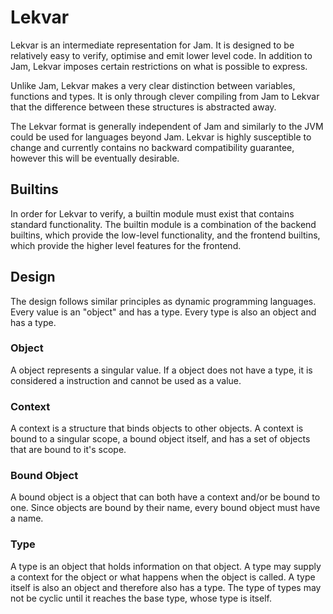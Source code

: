 # Lekvar

Lekvar is an intermediate representation for Jam. It is designed to be
relatively easy to verify, optimise and emit lower level code. In addition to
Jam, Lekvar imposes certain restrictions on what is possible to express.

Unlike Jam, Lekvar makes a very clear distinction between variables, functions
and types. It is only through clever compiling from Jam to Lekvar that the
difference between these structures is abstracted away.

The Lekvar format is generally independent of Jam and similarly to the JVM could
be used for languages beyond Jam. Lekvar is highly susceptible to change and
currently contains no backward compatibility guarantee, however this will be
eventually desirable.

## Builtins

In order for Lekvar to verify, a builtin module must exist that contains
standard functionality. The builtin module is a combination of the backend
builtins, which provide the low-level functionality, and the frontend builtins,
which provide the higher level features for the frontend.

## Design

The design follows similar principles as dynamic programming languages. Every
value is an "object" and has a type. Every type is also an object and has a
type.

### Object

A object represents a singular value. If a object does not have a type, it is
considered a instruction and cannot be used as a value.

### Context

A context is a structure that binds objects to other objects. A context is bound
to a singular scope, a bound object itself, and has a set of objects that are
bound to it's scope.

### Bound Object

A bound object is a object that can both have a context and/or be bound to one.
Since objects are bound by their name, every bound object must have a name.

### Type

A type is an object that holds information on that object. A type may supply a
context for the object or what happens when the object is called. A type itself
is also an object and therefore also has a type. The type of types may not be
cyclic until it reaches the base type, whose type is itself.

